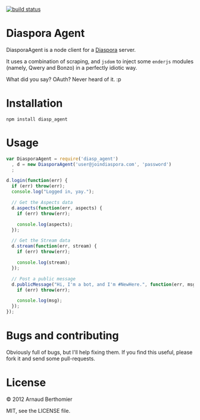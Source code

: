 [![build status](https://secure.travis-ci.org/oz/diasp_agent.png)](http://travis-ci.org/oz/diasp_agent)
# Diaspora Agent

DiasporaAgent is a node client for a
[Diaspora](https://github.com/diaspora/diaspora/) server.

It uses a combination of scraping, and `jsdom` to inject some `enderjs`
modules (namely, Qwery and Bonzo) in a perfectly idiotic way.

What did you say? OAuth? Never heard of it. :p

# Installation

```
npm install diasp_agent
```

# Usage

```javascript
var DiasporaAgent = require('diasp_agent')
  , d = new DiasporaAgent('user@joindiaspora.com', 'password')
  ;

d.login(function(err) {
  if (err) throw(err);
  console.log("Logged in, yay.");

  // Get the Aspects data
  d.aspects(function(err, aspects) {
    if (err) throw(err);

    console.log(aspects);
  });

  // Get the Stream data
  d.stream(function(err, stream) {
    if (err) throw(err);

    console.log(stream);
  });

  // Post a public message
  d.publicMessage("Hi, I'm a bot, and I'm #NewHere.", function(err, msg) {
    if (err) throw(err);

    console.log(msg);
  });
});

```

# Bugs and contributing

Obviously full of bugs, but I'll help fixing them.  If you find this
useful, please fork it and send some pull-requests.

# License

© 2012 Arnaud Berthomier

MIT, see the LICENSE file.
